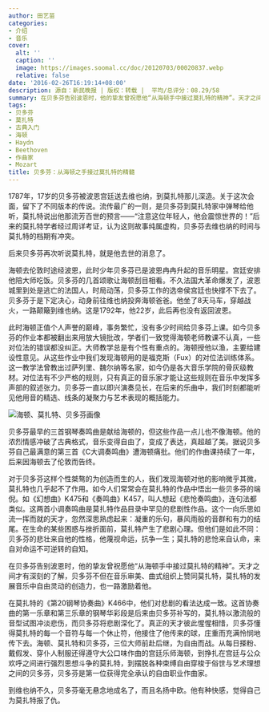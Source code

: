 ```yaml
---
author: 田艺苗
categories:
- 介绍
- 音乐
cover:
  alt: ''
  caption: ''
  image: https://images.soomal.cc/doc/20120703/00020837.webp
  relative: false
date: '2016-02-26T16:19:14+08:00'
description: 源自：新民晚报 | 版权：转载 |  平均/总评分：08.29/58
summary: 在贝多芬告别波恩时，他的挚友曾祝愿他“从海顿手中接过莫扎特的精神”。天才之间才有深刻的了解，贝多芬不但在音乐审美、曲式组织上赞同莫扎特，莫扎特的发展音乐中自由灵动的创造力，也一路激励着他……
tags:
- 贝多芬
- 莫扎特
- 古典入门
- 海顿
- Haydn
- Beethoven
- 作曲家
- Mozart
title: 贝多芬：从海顿之手接过莫扎特的精髓
---
```


1787年，17岁的贝多芬被波恩宫廷送去维也纳，到莫扎特那儿深造。关于这次会面，留下了不同版本的传说。流传最广的一则，是贝多芬到莫扎特家中弹琴给他听，莫扎特说出他那流芳百世的预言――“注意这位年轻人，他会震惊世界的！”后来的莫扎特学者经过周详考证，认为这则故事纯属虚构，贝多芬去维也纳的时间与莫扎特的档期有冲突。

后来贝多芬再次听说莫扎特，就是他去世的消息了。

海顿去伦敦时途经波恩，此时少年贝多芬已是波恩冉冉升起的音乐明星。宫廷安排他陪大师吃饭。贝多芬的几首颂歌让海顿刮目相看。不久法国大革命爆发了，波恩城里到处是逃亡的法国人，时局动荡，贝多芬工作的选帝侯宫廷也快撑不下去了。贝多芬于是下定决心，动身前往维也纳投奔海顿爸爸。他坐了8天马车，穿越战火，一路颠簸到维也纳。这是1792年，他22岁，此后再也没有返回波恩。

此时海顿正值个人声誉的巅峰，事务繁忙，没有多少时间给贝多芬上课。如今贝多芬的作业本都被翻出来用放大镜批改，学者们一致觉得海顿老师教课不认真，一些对位法的错误都没纠正。大师教学总是有个性有重点的。海顿授他以渔，主要给建设性意见。从这些作业中我们发现海顿用的是福克斯（Fux）的对位法训练体系。这一教学法曾教出过萨列里、魏尔纳等名家，如今仍是各大音乐学院的骨灰级教材。对位法有不少严格的规则，只有真正的音乐家才能让这些规则在音乐中发挥多声部的叙述张力。贝多芬一直以即兴演奏见长，在后来的乐曲中，我们时刻都能听见他用音的精选、线条的凝聚力与艺术表现的概括能力。

![海顿、莫扎特、贝多芬画像](https://images.soomal.cc/doc/20120703/00020837.webp)





贝多芬最早的三首钢琴奏鸣曲是献给海顿的，但这些作品一点儿也不像海顿。他的浓烈情感冲破了古典格式，音乐变得自由了，变成了表达，真超越了美。据说贝多芬自己最满意的第三首《C大调奏鸣曲》遭海顿痛批。他们的作曲课持续了一年，后来因海顿去了伦敦而告终。

对于贝多芬这样个性桀骜的为创造而生的人，我们发现海顿对他的影响微乎其微，莫扎特也几乎起不了作用。如今人们常常会在莫扎特的作品中悟出一些贝多芬的端倪。如《幻想曲》K475和《奏鸣曲》K457，叫人想起《悲怆奏鸣曲》，连句法都类似。这两首小调奏鸣曲是莫扎特作品目录中罕见的悲剧性作品。这个一向乐思如流一挥而就的天才，忽然深思熟虑起来：凝重的乐句，暴风雨般的音群和有力的结尾。在生命的某些困惑与挫折面前，莫扎特产生了悲剧心理。但他们是如此不同：贝多芬的悲壮来自他的性格，他蔑视命运，抗争一生；莫扎特的悲怆来自认命，来自对命运不可逆转的自知。

在贝多芬告别波恩时，他的挚友曾祝愿他“从海顿手中接过莫扎特的精神”。天才之间才有深刻的了解，贝多芬不但在音乐审美、曲式组织上赞同莫扎特，莫扎特的发展音乐中自由灵动的创造力，也一路激励着他。

在莫扎特的《第20钢琴协奏曲》K466中，他们对悲剧的看法达成一致。这首协奏曲的第一乐章和第三乐章的钢琴华彩段是后来由贝多芬补写的，莫扎特以激流般的音型试图冲淡悲伤，而贝多芬将悲剧深化了。真正的天才彼此惺惺相惜，贝多芬懂得莫扎特的每一个音符与每一个休止符，他接住了他传来的球，庄重而充满怜悯地传下去。海顿、莫扎特和贝多芬，三位大师前赴后继，为自由而战。从每日搽粉、戴假发、穿仆人制服还得遵守大公口味作曲的宫廷乐师海顿，到挣扎在宫廷与公众欢呼之间进行强烈思想斗争的莫扎特，到摆脱各种束缚自由穿梭于俗世与艺术理想之间的贝多芬，贝多芬是第一位获得完全承认的自由职业作曲家。

到维也纳不久，贝多芬毫无悬念地成名了，而且名扬中欧。他有种快感，觉得自己为莫扎特报了仇。